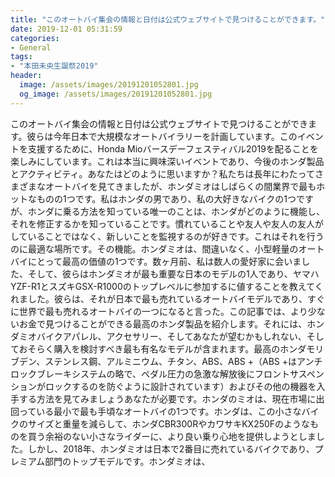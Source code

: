 ```yaml
---
title: "このオートバイ集会の情報と日付は公式ウェブサイトで見つけることができます。"
date: 2019-12-01 05:31:59
categories:
- General
tags:
- "本田未央生誕祭2019"
header:
  image: /assets/images/20191201052801.jpg
  og_image: /assets/images/20191201052801.jpg
---
```


このオートバイ集会の情報と日付は公式ウェブサイトで見つけることができます。彼らは今年日本で大規模なオートバイラリーを計画しています。このイベントを支援するために、Honda Mioバースデーフェスティバル2019を配ることを楽しみにしています。これは本当に興味深いイベントであり、今後のホンダ製品とアクティビティ。あなたはどのように思いますか？私たちは長年にわたってさまざまなオートバイを見てきましたが、ホンダミオはしばらくの間業界で最もホットなものの1つです。私はホンダの男であり、私の大好きなバイクの1つですが、ホンダに乗る方法を知っている唯一のことは、ホンダがどのように機能し、それを修正するかを知っていることです。慣れていることや友人や友人の友人がしていることではなく、新しいことを監視するのが好きです。これはそれを行うのに最適な場所です。その機能。ホンダミオは、間違いなく、小型軽量のオートバイにとって最高の価値の1つです。数ヶ月前、私は数人の愛好家に会いました、そして、彼らはホンダミオが最も重要な日本のモデルの1人であり、ヤマハYZF-R1とスズキGSX-R1000のトップレベルに参加するに値することを教えてくれました。彼らは、それが日本で最も売れているオートバイモデルであり、すぐに世界で最も売れるオートバイの一つになると言った。この記事では、より少ないお金で見つけることができる最高のホンダ製品を紹介します。それには、ホンダミオバイクアパレル、アクセサリー、そしてあなたが望むかもしれない、そしておそらく購入を検討すべき最も有名なモデルが含まれます。最高のホンダモリブデン、ステンレス鋼、アルミニウム、チタン、ABS、ABS +（ABS +はアンチロックブレーキシステムの略で、ペダル圧力の急激な解放後にフロントサスペンションがロックするのを防ぐように設計されています）およびその他の機器を入手する方法を見てみましょうあなたが必要です。ホンダのミオは、現在市場に出回っている最小で最も手頃なオートバイの1つです。ホンダは、この小さなバイクのサイズと重量を減らして、ホンダCBR300RやカワサキKX250Fのようなものを買う余裕のない小さなライダーに、より良い乗り心地を提供しようとしました。しかし、2018年、ホンダミオは日本で2番目に売れているバイクであり、プレミアム部門のトップモデルです。ホンダミオは、
